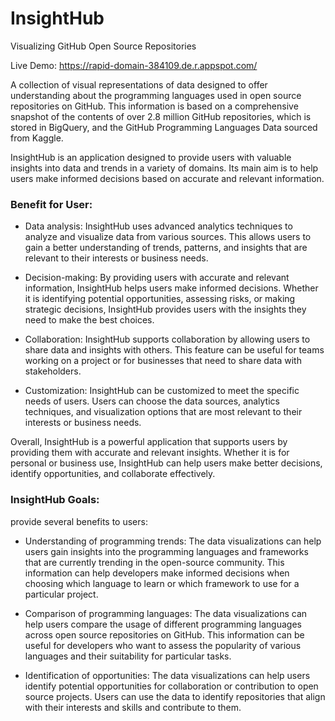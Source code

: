 # InsightHub
Visualizing GitHub Open Source Repositories

Live Demo: https://rapid-domain-384109.de.r.appspot.com/

A collection of visual representations of data designed to offer understanding about the programming languages used in open source repositories on GitHub. This information is based on a comprehensive snapshot of the contents of over 2.8 million GitHub repositories, which is stored in BigQuery, and the GitHub Programming Languages Data sourced from Kaggle.



InsightHub is an application designed to provide users with valuable insights into data and trends in a variety of domains. Its main aim is to help users make informed decisions based on accurate and relevant information.

### Benefit for User:

- Data analysis: InsightHub uses advanced analytics techniques to analyze and visualize data from various sources. This allows users to gain a better understanding of trends, patterns, and insights that are relevant to their interests or business needs.

- Decision-making: By providing users with accurate and relevant information, InsightHub helps users make informed decisions. Whether it is identifying potential opportunities, assessing risks, or making strategic decisions, InsightHub provides users with the insights they need to make the best choices.

- Collaboration: InsightHub supports collaboration by allowing users to share data and insights with others. This feature can be useful for teams working on a project or for businesses that need to share data with stakeholders.

- Customization: InsightHub can be customized to meet the specific needs of users. Users can choose the data sources, analytics techniques, and visualization options that are most relevant to their interests or business needs.

Overall, InsightHub is a powerful application that supports users by providing them with accurate and relevant insights. Whether it is for personal or business use, InsightHub can help users make better decisions, identify opportunities, and collaborate effectively.

### InsightHub Goals:
provide several benefits to users:

* Understanding of programming trends: The data visualizations can help users gain insights into the programming languages and frameworks that are currently trending in the open-source community. This information can help developers make informed decisions when choosing which language to learn or which framework to use for a particular project.

* Comparison of programming languages: The data visualizations can help users compare the usage of different programming languages across open source repositories on GitHub. This information can be useful for developers who want to assess the popularity of various languages and their suitability for particular tasks.

* Identification of opportunities: The data visualizations can help users identify potential opportunities for collaboration or contribution to open source projects. Users can use the data to identify repositories that align with their interests and skills and contribute to them.